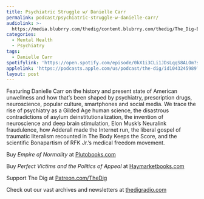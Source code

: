 ```yaml
---
title: Psychiatric Struggle w/ Danielle Carr
permalink: podcast/psychiatric-struggle-w-danielle-carr/
audiolink: >-
  https://media.blubrry.com/thedig/content.blubrry.com/thedig/The_Dig-EP_476-Carr.mp3
categories:
  - Mental Health
  - Psychiatry
tags:
  - Danielle Carr
spotifylink: 'https://open.spotify.com/episode/0kX1i3CLi1JDsLqqS8ALOm?si=8380a82afa6c4a33'
applelink: 'https://podcasts.apple.com/us/podcast/the-dig/id1043245989?i=1000693177843'
layout: post
---
```


Featuring Danielle Carr on the history and present state of American unwellness and how that’s been shaped by psychiatry, prescription drugs, neuroscience, popular culture, smartphones and social media. We trace the rise of psychiatry as a Gilded Age human science, the disastrous contradictions of asylum deinstitutionalization, the invention of neuroscience and deep brain stimulation, Elon Musk’s Neuralink fraudulence, how Adderall made the Internet run, the liberal gospel of traumatic literalism recounted in The Body Keeps the Score, and the scientific Bonapartism of RFK Jr.’s medical freedom movement.

Buy *Empire of Normality* at [Plutobooks.com](http://plutobooks.com)

Buy *Perfect Victims and the Politics of Appeal* at [Haymarketbooks.com](http://haymarketbooks.com)

Support The Dig at [Patreon.com/TheDig](http://patreon.com/TheDig)

Check out our vast archives and newsletters at [thedigradio.com](http://thedigradio.com)

